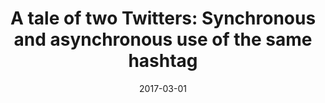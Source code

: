 ---
types: ["publication"]
date: 2017-03-01
layout: publication
publication_types: "conference presentation"
title: "A tale of two Twitters: Synchronous and asynchronous use of the same hashtag"
co-authors: ["Josh Rosenberg","Mete Akcaoglu","Bret Staudt Willet","Matt Koehler"]
outlets: ["Society for Information Technology and Teacher Education"]
projects: ["regional educational Twitter hashtags"]
topics: ["Twitter","teacher-focused Twitter hashtags","social media","teacher professional learning","informal learning"]
methods: ["digital methods","Twitter API"]
link: ""
link_type: "" 
summary: ""
citation: "Rosenberg, J. M., Akcaoglu, M., Staudt Willet, K. B., <strong>Greenhalgh</strong>, S. P., & Koehler, M. J. (2017, March). A tale of two Twitters: Synchronous and asynchronous use of the same hashtag. In P. Resta & S. Smith (Eds.), <em>Proceedings of Society for Information Technology & Teacher Education International Conference 2017</em> (pp. 283-286). Waynesville, NC: Association for the Advancement of Computing in Education (AACE)."
---